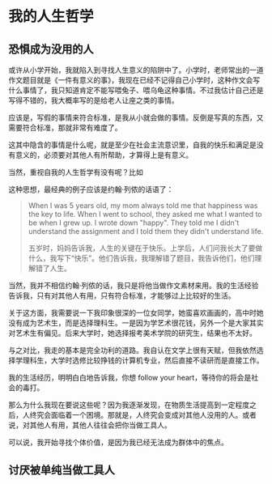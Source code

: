# 我的人生哲学

## 恐惧成为没用的人

或许从小学开始，我就陷入到寻找人生意义的陷阱中了。小学时，老师常出的一道作文题目就是《一件有意义的事》，我现在已经不记得自己小学时，这种作文会写什么事情了，我只知道肯定不能写喂兔子、喂乌龟这种事情。不过我估计自己还是写得不错的，我大概率写的是给老人让座之类的事情。

应该是，写假的事情来符合标准，是我从小就会做的事情。反倒是写真的东西，又需要符合标准，那就非常有难度了。

这其中隐含的事情是什么呢，就是至少在社会主流意识里，自我的快乐和满足是没有意义的，必须要对其他人有所帮助，才算得上是有意义。

当然，重视自我的人生哲学有没有呢？比如

这种思想，最经典的例子应该是约翰·列侬的话语了：

> When I was 5 years old, my mom always told me that happiness was the key to life. When I went to school, they asked me what I wanted to be when I grew up. I wrote down "happy". They told me I didn't understand the assignment and I told them they didn't understand life.
>
> 五岁时，妈妈告诉我，人生的关键在于快乐。上学后，人们问我长大了要做什么，我写下“快乐”。他们告诉我，我理解错了题目，我告诉他们，他们理解错了人生。

当然，我并不相信约翰·列侬的话，我只是将他当做作文素材来用。我的生活经验告诉我，只有对其他人有用，只有符合标准，才能够过上比较好的生活。

关于这方面，我需要说一下我印象很深的一位女同学，她蛮喜欢画画的，高中时她没有成为艺术生，而是选择理科生。一是因为学艺术很花钱，另外一个是大家其实对艺术生有偏见。后来大学时，她选择报考美术学院的研究生，结果也不太好。

与之对比，我走的基本是完全功利的道路。我自认在文学上很有天赋，但我依然选择学理科生，大学时选修比较挣钱的计算机专业，然后直接不读研而是直接工作。

我的生活经历，明明白白地告诉我，你想 follow your heart，等待你的将会是社会的毒打。

那么为什么我现在要说这些呢？因为我逐渐发现，在物质生活提高到一定程度之后，人终究会面临着一个困境。那就是，人终究会变成对其他人没用的人。或者说，对其他人有用，其他人往往会把你当做工具人。

可以说，我开始寻找个体价值，是因为我已经无法成为群体中的焦点。

## 讨厌被单纯当做工具人
